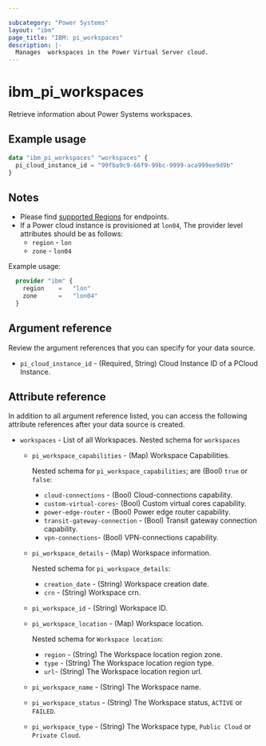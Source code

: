 ```yaml
---

subcategory: "Power Systems"
layout: "ibm"
page_title: "IBM: pi_workspaces"
description: |-
  Manages  workspaces in the Power Virtual Server cloud.
---
```


# ibm_pi_workspaces

Retrieve information about  Power Systems workspaces.

## Example usage

```terraform
data "ibm_pi_workspaces" "workspaces" {
  pi_cloud_instance_id = "99fba9c9-66f9-99bc-9999-aca999ee9d9b"
}
```

## Notes

- Please find [supported Regions](https://cloud.ibm.com/apidocs/power-cloud#endpoint) for endpoints.
- If a Power cloud instance is provisioned at `lon04`, The provider level attributes should be as follows:
  - `region` - `lon`
  - `zone` - `lon04`

Example usage:

  ```terraform
    provider "ibm" {
      region    =   "lon"
      zone      =   "lon04"
    }
  ```

## Argument reference

Review the argument references that you can specify for your data source.

- `pi_cloud_instance_id` - (Required, String) Cloud Instance ID of a PCloud Instance.

## Attribute reference

In addition to all argument reference listed, you can access the following attribute references after your data source is created.

- `workspaces` - List of all Workspaces.
  Nested schema for `workspaces`
  - `pi_workspace_capabilities` - (Map) Workspace Capabilities.

    Nested schema for `pi_workspace_capabilities`; are (Bool) `true` or `false`:
    - `cloud-connections` - (Bool) Cloud-connections capability.
    - `custom-virtual-cores`- (Bool) Custom virtual cores capability.
    - `power-edge-router` - (Bool) Power edge router capability.
    - `transit-gateway-connection` - (Bool) Transit gateway connection capability.
    - `vpn-connections`- (Bool) VPN-connections capability.

  - `pi_workspace_details` - (Map) Workspace information.

     Nested schema for `pi_workspace_details`:
    - `creation_date` - (String) Workspace creation date.
    - `crn` - (String) Workspace crn.
  - `pi_workspace_id` - (String) Workspace ID.
  - `pi_workspace_location` - (Map) Workspace location.

    Nested schema for `Workspace location`:
    - `region` - (String) The Workspace location region zone.
    - `type` - (String) The Workspace location region type.
    - `url`- (String) The Workspace location region url.
  - `pi_workspace_name` - (String) The Workspace name.
  - `pi_workspace_status` - (String) The Workspace status, `ACTIVE` or `FAILED`.
  - `pi_workspace_type` - (String) The Workspace type, `Public Cloud` or `Private Cloud`.
